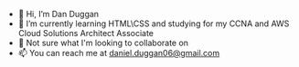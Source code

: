 - 👋 Hi, I’m Dan Duggan
- 🌱 I’m currently learning HTML\CSS and studying for my CCNA and AWS Cloud Solutions Architect Associate
- 💞️ Not sure what I'm looking to collaborate on 
- 📫 You can reach me at daniel.duggan06@gmail.com

<!---
danielduggan06/danielduggan06 is a ✨ special ✨ repository because its `README.md` (this file) appears on your GitHub profile.
You can click the Preview link to take a look at your changes.
--->
